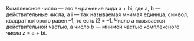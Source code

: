 Комплексное число 
— это выражение вида a + bi, где a, b — действительные числа, а i — так называемая мнимая единица, символ, квадрат которого равен –1, то есть i2 = –1. Число a называется действительной частью, а число b — мнимой частью комплексного числа z = a + bi.
